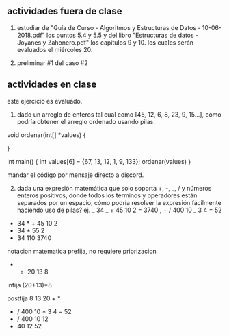 ## actividades fuera de clase

1. estudiar de "Guía de Curso - Algoritmos y Estructuras de Datos - 10-06-2018.pdf" los puntos 5.4 y 5.5 y del libro "Estructuras de datos - Joyanes y Zahonero.pdf" los capítulos 9 y 10. los cuales serán evaluados el miércoles 20.

2. preliminar #1 del caso #2

## actividades en clase

este ejercicio es evaluado.

1. dado un arreglo de enteros tal cual como [45, 12, 6, 8, 23, 9, 15...], cómo podría obtener el arreglo ordenado usando pilas.

void ordenar(int[] \*values) {

}

int main() {
int values[6] = {67, 13, 12, 1, 9, 133};
ordenar(values)
}

mandar el código por mensaje directo a discord.

2. dada una expresión matemática que solo soporta +, -, _, / y números enteros positivos, donde todos los términos y operadores están separados por un espacio, cómo podría resolver la expresión fácilmente haciendo uso de pilas?
   ej. _ 34 _ + 45 10 2 = 3740 , + / 400 10 _ 3 4 = 52

- 34 \* + 45 10 2
- 34 \* 55 2
- 34 110
  3740

notacion matematica
prefija, no requiere priorizacion

- - 20 13 8

infija
(20+13)\*8

postfija
8 13 20 + \*

- / 400 10 \* 3 4 = 52
- / 400 10 12
- 40 12
  52
